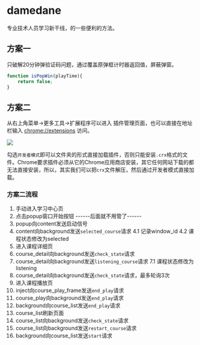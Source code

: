 # damedane
专业技术人员学习新干线，的一些便利的方法。

## 方案一
只破解20分钟弹验证码问题，通过覆盖原弹框计时器返回值，屏蔽弹窗。
```javascript
function isPopWin(playTime){
	return false;
}
```
 
## 方案二  
从右上角菜单->更多工具->扩展程序可以进入 插件管理页面，也可以直接在地址栏输入 [chrome://extensions](chrome://extensions/) 访问。

![](http://image.liuxianan.com/201706/20170620_195047_992_5668.png)

勾选`开发者模式`即可以文件夹的形式直接加载插件，否则只能安装`.crx`格式的文件。Chrome要求插件必须从它的Chrome应用商店安装，其它任何网站下载的都无法直接安装，所以，其实我们可以把`crx`文件解压，然后通过开发者模式直接加载。

### 方案二流程
1. 手动进入学习中心页
2. 点击popup窗口开始按钮
------后面就不用管了------
3. popup向content发送启动信号
4. content向background发送`selected_course`请求
    4.1 记录window_id
    4.2 课程状态修改为selected
5. 进入课程详细页
6. course_detail向background发送`check_state`请求
7. course_detail向background发送`listening_course`请求
    7.1 课程状态修改为listening
8. course_detail向background发送`check_state`请求，最多轮询3次
9. 进入课程播放页
10. inject向course_play_frame发送`end_play`请求
11. course_play向background发送`end_play`请求
12. background向course_list发送`end_play`请求
13. course_list刷新页面
14. course_list向background发送`check_state`请求
15. course_list向background发送`restart_course`请求
15. background向course_list发送`start`请求
